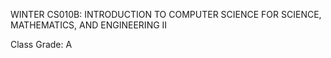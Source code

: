WINTER CS010B: INTRODUCTION TO COMPUTER SCIENCE FOR SCIENCE, MATHEMATICS, AND ENGINEERING II

Class Grade: A
